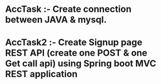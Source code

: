 # AccTask :- Create connection between JAVA & mysql.
# AccTask2 :- Create Signup page REST API (create one POST & one Get call api) using Spring boot MVC REST application
